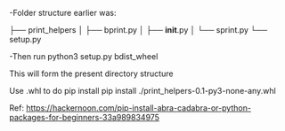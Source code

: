 -Folder structure earlier was:

├── print_helpers
│   ├── bprint.py
│   ├── __init__.py
│   └── sprint.py
└── setup.py

-Then run
python3 setup.py bdist_wheel

This will form the present directory structure 

Use .whl to do pip install
pip install ./print_helpers-0.1-py3-none-any.whl

Ref:
https://hackernoon.com/pip-install-abra-cadabra-or-python-packages-for-beginners-33a989834975
